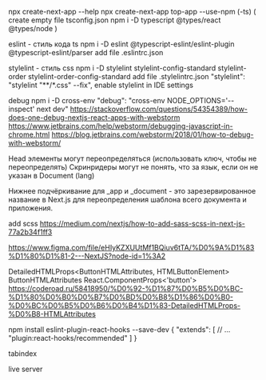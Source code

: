 npx create-next-app --help
npx create-next-app top-app --use-npm (-ts)
(
create empty file tsconfig.json
npm i -D typescript @types/react @types/node
)

eslint - стиль кода ts
npm i -D eslint @typescript-eslint/eslint-plugin @typescript-eslint/parser
add file .eslintrc.json

stylelint - стиль css
npm i -D stylelint stylelint-config-standard stylelint-order stylelint-order-config-standard
add file .stylelintrc.json
"stylelint": "stylelint \"**/*.css\" --fix",
enable stylelint in IDE settings

debug
npm i -D cross-env
"debug": "cross-env NODE_OPTIONS='--inspect' next dev"
https://stackoverflow.com/questions/54354389/how-does-one-debug-nextjs-react-apps-with-webstorm
https://www.jetbrains.com/help/webstorm/debugging-javascript-in-chrome.html
https://blog.jetbrains.com/webstorm/2018/01/how-to-debug-with-webstorm/


Head элементы могут переопределяться (использовать ключ, чтобы не переопределять)
Скринридеры могут не понять, что за язык, если он не указан в Document (lang)

Нижнее подчёркивание для _app и _document - это зарезервированное название в Next.js для переопределения шаблона всего документа и приложения.

add scss https://medium.com/nextjs/how-to-add-sass-scss-in-next-js-77a2b34f1ff3

https://www.figma.com/file/eHIyKZXUUtMf1BQiuv6tTA/%D0%9A%D1%83%D1%80%D1%81-2---NextJS?node-id=1%3A2



DetailedHTMLProps<ButtonHTMLAttributes<HTMLButtonElement>, HTMLButtonElement>
ButtonHTMLAttributes <HTMLButtonElement>
React.ComponentProps<'button'>
https://coderoad.ru/58418950/%D0%92-%D1%87%D0%B5%D0%BC-%D1%80%D0%B0%D0%B7%D0%BD%D0%B8%D1%86%D0%B0-%D0%BC%D0%B5%D0%B6%D0%B4%D1%83-DetailedHTMLProps-%D0%B8-HTMLAttributes

npm install eslint-plugin-react-hooks --save-dev
{
    "extends": [
        // ...
        "plugin:react-hooks/recommended"
    ]
}

tabindex

live server
